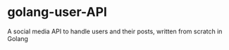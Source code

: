 # golang-user-API
 A social media API to handle users and their posts, written from scratch in Golang
